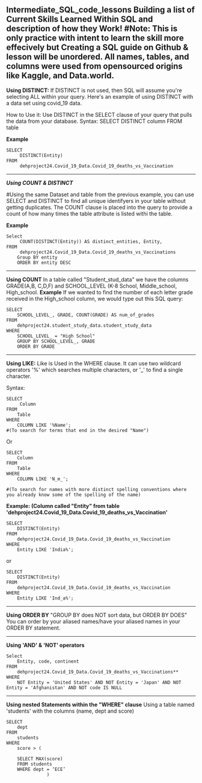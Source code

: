 **Intermediate_SQL_code_lessons**
Building a list of Current Skills Learned Within SQL and description of how they Work! 
#Note: This is only practice with intent to learn the skill more effecively but Creating a SQL guide on Github & lesson will be unordered. All names, tables, and columns were used from opensourced origins like Kaggle, and Data.world. 
---------------------


**Using DISTINCT:**
If DISTINCT is not used, then SQL will assume you're selecting ALL within your query. Here's an example of using DISTINCT with a data set
using covid_19 data. 

How to Use it: Use DISTINCT in the SELECT clause of your query that pulls the data from your database. 
Syntax: SELECT DISTINCT column FROM table

**Example** 
```
SELECT
	 DISTINCT(Entity)
FROM
	 dehproject24.Covid_19_Data.Covid_19_deaths_vs_Vaccination
```
---------------------

***Using COUNT & DISTINCT***   

#Using the same Dataset and table from the previous example, you can use SELECT and DISTINCT to find all unique identifyers in your table without getting duplicates. The COUNT clause is placed into the query to provide a count of how many times the table attribute is listed withi the table. 

**Example** 
```
Select
	 COUNT(DISTINCT(Entity)) AS distinct_entities, Entity, 
FROM
	 dehproject24.Covid_19_Data.Covid_19_deaths_vs_Vaccinations
	Group BY entity 
	ORDER BY entity DESC
```
---------------------

**Using COUNT**
In a table called "Student_stud_data" we have the columns GRADE(A,B, C,D,F) and SCHOOL_LEVEL (K-8 School, Middle_school, High_school. 
**Example**
If we wanted to find the number of each letter grade received in the High_school column, we would type out this SQL query: 

```
SELECT
	SCHOOL_LEVEL_, GRADE, COUNT(GRADE) AS num_of_grades
FROM
	dehproject24.student_study_data.student_study_data
WHERE
	SCHOOL_LEVEL_ = "High School"
	GROUP BY SCHOOL_LEVEL_, GRADE
	ORDER BY GRADE
```


---------------------
**Using LIKE:**
Like is Used in the WHERE clause. It can use two wildcard operators '%' which searches multiple characters, or '_' to find a single character. 

Syntax: 

```
SELECT
	 Column
FROM
	Table
WHERE
	COLUMN LIKE '%Name';
#(To search for terms that end in the desired "Name")
```
Or
```
SELECT
	Column
FROM
	Table
WHERE
	COLUMN LIKE 'N_m_';

#(To search for names with more distinct spelling conventions where you already know some of the spelling of the name) 
```
**Example: (Column called "Entity" from table 'dehproject24.Covid_19_Data.Covid_19_deaths_vs_Vaccination'**

```
SELECT 
	DISTINCT(Entity)
FROM
	dehproject24.Covid_19_Data.Covid_19_deaths_vs_Vaccination
WHERE
	Entity LIKE 'India%';
```
or
```
SELECT 
	DISTINCT(Entity)
FROM 
	dehproject24.Covid_19_Data.Covid_19_deaths_vs_Vaccination
WHERE 
	Entity LIKE 'Ind_a%';
```
---------------------
**Using ORDER BY**
"GROUP BY does NOT sort data, but ORDER BY DOES"
You can order by your aliased names/have your aliased names in your ORDER BY statement. 

---------------------
**Using 'AND' & 'NOT' operators**
```
Select
	Entity, code, continent
FROM
	dehproject24.Covid_19_Data.Covid_19_deaths_vs_Vaccinations**
WHERE
	NOT Entity = 'United States' AND NOT Entity = 'Japan' AND NOT Entity = 'Afghanistan' AND NOT code IS NULL
```

---------------------
**Using nested Statements within the "WHERE" clause**
Using a table named 'students' with the columns (name, dept and score) 

```
SELECT 
	dept
FROM 
	students	
WHERE 
	score > (

	SELECT MAX(score) 
	FROM students
	WHERE dept = ‘ECE’
               )
```
